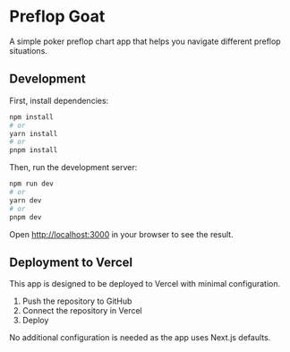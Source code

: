 # Preflop Goat

A simple poker preflop chart app that helps you navigate different preflop situations.

## Development

First, install dependencies:

```bash
npm install
# or
yarn install
# or
pnpm install
```

Then, run the development server:

```bash
npm run dev
# or
yarn dev
# or
pnpm dev
```

Open [http://localhost:3000](http://localhost:3000) in your browser to see the result.

## Deployment to Vercel

This app is designed to be deployed to Vercel with minimal configuration.

1. Push the repository to GitHub
2. Connect the repository in Vercel
3. Deploy

No additional configuration is needed as the app uses Next.js defaults.